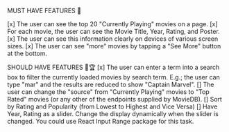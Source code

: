 MUST HAVE FEATURES 🎯

[x] The user can see the top 20 "Currently Playing" movies on a page.
[x] For each movie, the user can see the Movie Title, Year, Rating, and Poster.
[x] The user can see this information clearly on devices of various screen sizes.
[x] The user can see "more" movies by tapping a "See More" button at the bottom.

SHOULD HAVE FEATURES 🥇🏆
[x] The user can enter a term into a search box to filter the currently loaded movies by search term. E.g.; the user can type "mar" and the results are reduced to show "Captain Marvel".
[] The user can change the "source" from "Currently Playing" movies to "Top Rated" movies (or any other of the endpoints supplied by MovieDB).
[] Sort by Rating and Popularity (from Lowest to Highest and Vice Versa)
[] Have Year, Rating as a slider. Change the display dynamically when the slider is changed. You could use React Input Range package for this task.